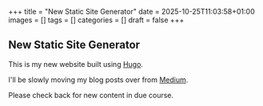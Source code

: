 +++
title = "New Static Site Generator"
date = 2025-10-25T11:03:58+01:00
images = []
tags = []
categories = []
draft = false
+++
## New Static Site Generator

This is my new website built using [Hugo](https://gohugo.io/).

I'll be slowly moving my blog posts over from [Medium](https://gawbul.medium.com/).

Please check back for new content in due course.
